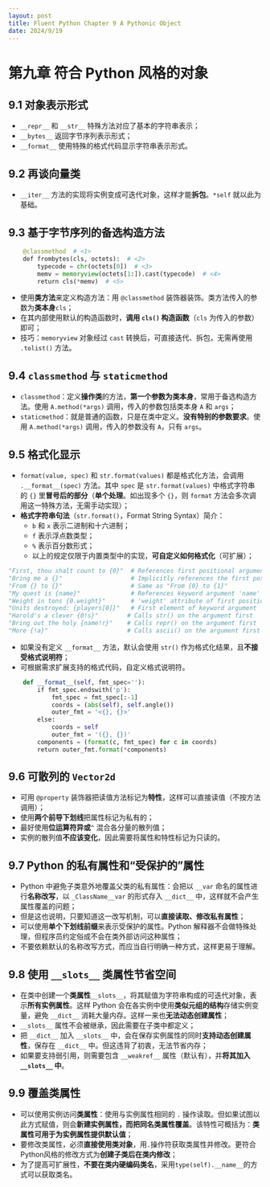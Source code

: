 ```yaml
---
layout: post
title: Fluent Python Chapter 9 A Pythonic Object
date: 2024/9/19
---
```


# 第九章 符合 Python 风格的对象

## 9.1 对象表示形式

- `__repr__` 和 `__str__` 特殊方法对应了基本的字符串表示；
- `__bytes__` 返回字节序列表示形式；
- `__format__` 使用特殊的格式代码显示字符串表示形式。

## 9.2 再谈向量类

- `__iter__` 方法的实现将实例变成可迭代对象，这样才能**拆包**。`*self` 就以此为基础。

## 9.3 基于字节序列的备选构造方法

```python
    @classmethod  # <1>  
    def frombytes(cls, octets):  # <2>  
        typecode = chr(octets[0])  # <3>  
        memv = memoryview(octets[1:]).cast(typecode)  # <4>  
        return cls(*memv)  # <5>
```

- 使用**类方法**来定义构造方法：用 `@classmethod` 装饰器装饰。类方法传入的参数为**类本身**`cls`；
- 在其内部使用默认的构造函数时，**调用 `cls()` 构造函数**（`cls` 为传入的参数）即可；
- 技巧：`memoryview` 对象经过 `cast` 转换后，可直接迭代、拆包，无需再使用 `.tolist()` 方法。

## 9.4 `classmethod` 与 `staticmethod`

- `classmethod`：定义**操作类**的方法，**第一个参数为类本身**，常用于备选构造方法。使用 `A.method(*args)` 调用，传入的参数包括类本身 `A` 和 `args`；
- `staticmethod`：就是普通的函数，只是在类中定义。**没有特别的参数要求**。使用 `A.method(*args)` 调用，传入的参数没有 `A`，只有 `args`。

## 9.5 格式化显示

- `format(value, spec)` 和 `str.format(values)` 都是格式化方法，会调用 `.__format__(spec)` 方法。其中 `spec` 是 `str.format(values)` 中格式字符串的 `{}` 里**冒号后的部分**（**单个处理**。如出现多个 `{}`，则 `format` 方法会多次调用这一特殊方法，无需手动实现）；
- **格式字符串句法**（`str.format()`，Format String Syntax）简介：
    - `b` 和 `x` 表示二进制和十六进制；
    - `f` 表示浮点数类型；
    - `%` 表示百分数形式；
    - 以上的规定仅限于内置类型中的实现，**可自定义如何格式化**（可扩展）；

```python
"First, thou shalt count to {0}"  # References first positional argument
"Bring me a {}"                   # Implicitly references the first positional argument
"From {} to {}"                   # Same as "From {0} to {1}"
"My quest is {name}"              # References keyword argument 'name'
"Weight in tons {0.weight}"       # 'weight' attribute of first positional arg
"Units destroyed: {players[0]}"   # First element of keyword argument 'players'.
"Harold's a clever {0!s}"        # Calls str() on the argument first
"Bring out the holy {name!r}"    # Calls repr() on the argument first
"More {!a}"                      # Calls ascii() on the argument first
```

- 如果没有定义 `__format__` 方法，默认会使用 `str()` 作为格式化结果，且**不接受格式说明符**；
- 可根据需求扩展支持的格式代码，自定义格式说明符。

```python
    def __format__(self, fmt_spec=''):  
        if fmt_spec.endswith('p'):  
            fmt_spec = fmt_spec[:-1]  
            coords = (abs(self), self.angle())  
            outer_fmt = '<{}, {}>'  
        else:  
            coords = self  
            outer_fmt = '({}, {})'  
        components = (format(c, fmt_spec) for c in coords)  
        return outer_fmt.format(*components)
```

## 9.6 可散列的 `Vector2d`

- 可用 `@property` 装饰器把读值方法标记为**特性**，这样可以直接读值（不按方法调用）；
- 使用**两个前导下划线**把属性标记为私有的；
- 最好使用**位运算符异或**`^` 混合各分量的散列值；
- 实例的散列值**不应该变化**，因此需要将属性和特性标记为只读的。

## 9.7 Python 的私有属性和“受保护的”属性

- Python 中避免子类意外地覆盖父类的私有属性：会把以 `__var` 命名的属性进行**名称改写**，以 `_ClassName__var` 的形式存入 `__dict__` 中，这样就不会产生属性覆盖的问题；
- 但是这也说明，只要知道这一改写机制，可以**直接读取、修改私有属性**；
- 可以使用**单个下划线前缀**来表示受保护的属性。Python 解释器不会做特殊处理，但程序员约定俗成不会在类外部访问这种属性；
- 不要依赖默认的名称改写方式，而应当自行明确一种方式，这样更易于理解。

## 9.8 使用 `__slots__` 类属性节省空间

- 在类中创建一个**类属性**`__slots__`，将其赋值为字符串构成的可迭代对象，表示**所有实例属性**。这样 Python 会在各实例中使用**类似元组的结构**存储实例变量，避免 `__dict__` 消耗大量内存。这样一来也**无法动态创建属性**；
- `__slots__` 属性不会被继承，因此需要在子类中都定义；
- 把 `__dict__` 加入 `__slots__` 中，会在保存实例属性的同时**支持动态创建属性**，保存在 `__dict__` 中。但这违背了初衷，无法节省内存；
- 如果要支持弱引用，则需要包含 `__weakref__` 属性（默认有），并**将其加入 `__slots__` 中**。

## 9.9 覆盖类属性

- 可以使用实例访问**类属性**：使用与实例属性相同的 `.` 操作读取。但如果试图以此方式赋值，则会**新建实例属性，而把同名类属性覆盖**。该特性可概括为：**类属性可用于为实例属性提供默认值**；
- 要修改类属性，必须**直接使用类对象**，用`.`操作符获取类属性并修改。更符合Python风格的修改方式为**创建子类后在类内修改**；
- 为了提高可扩展性，**不要在类内硬编码类名**，采用`type(self).__name__`的方式可以获取类名。
